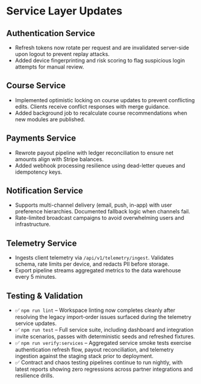 # Service Layer Updates

## Authentication Service
- Refresh tokens now rotate per request and are invalidated server-side upon logout to prevent replay attacks.
- Added device fingerprinting and risk scoring to flag suspicious login attempts for manual review.

## Course Service
- Implemented optimistic locking on course updates to prevent conflicting edits. Clients receive conflict responses with merge guidance.
- Added background job to recalculate course recommendations when new modules are published.

## Payments Service
- Rewrote payout pipeline with ledger reconciliation to ensure net amounts align with Stripe balances.
- Added webhook processing resilience using dead-letter queues and idempotency keys.

## Notification Service
- Supports multi-channel delivery (email, push, in-app) with user preference hierarchies. Documented fallback logic when channels fail.
- Rate-limited broadcast campaigns to avoid overwhelming users and infrastructure.

## Telemetry Service
- Ingests client telemetry via `/api/v1/telemetry/ingest`. Validates schema, rate limits per device, and redacts PII before storage.
- Export pipeline streams aggregated metrics to the data warehouse every 5 minutes.

## Testing & Validation
- ✅ `npm run lint` – Workspace linting now completes cleanly after resolving the legacy import-order issues surfaced during the telemetry service updates.
- ✅ `npm run test` – Full service suite, including dashboard and integration invite scenarios, passes with deterministic seeds and refreshed fixtures.
- ✅ `npm run verify:services` – Aggregated service smoke tests exercise authentication refresh flow, payout reconciliation, and telemetry ingestion against the staging stack prior to deployment.
- ✅ Contract and chaos testing pipelines continue to run nightly, with latest reports showing zero regressions across partner integrations and resilience drills.
